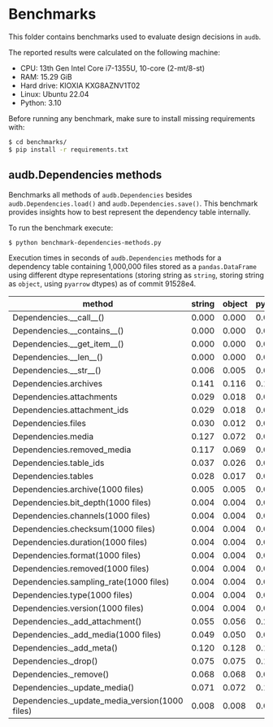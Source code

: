 # Benchmarks

This folder contains benchmarks
used to evaluate design decisions
in `audb`.

The reported results were calculated
on the following machine:

* CPU: 13th Gen Intel Core i7-1355U, 10-core (2-mt/8-st)
* RAM: 15.29 GiB
* Hard drive: KIOXIA KXG8AZNV1T02
* Linux: Ubuntu 22.04
* Python: 3.10

Before running any benchmark,
make sure to install missing requirements with:

```bash
$ cd benchmarks/
$ pip install -r requirements.txt
```


## audb.Dependencies methods

Benchmarks all methods of `audb.Dependencies`
besides `audb.Dependencies.load()`
and `audb.Dependencies.save()`.
This benchmark provides insights
how to best represent
the dependency table internally.

To run the benchmark execute:

```bash
$ python benchmark-dependencies-methods.py
```

Execution times in seconds
of `audb.Dependencies` methods
for a dependency table
containing 1,000,000 files
stored as a `pandas.DataFrame`
using different dtype representations
(storing string as `string`,
storing string as `object`,
using `pyarrow` dtypes)
as of commit 91528e4.

| method                                         |   string |   object |   pyarrow |
|------------------------------------------------|----------|----------|-----------|
| Dependencies.\_\_call__()                      |    0.000 |    0.000 |     0.000 |
| Dependencies.\_\_contains__()                  |    0.000 |    0.000 |     0.000 |
| Dependencies.\_\_get_item__()                  |    0.000 |    0.000 |     0.000 |
| Dependencies.\_\_len__()                       |    0.000 |    0.000 |     0.000 |
| Dependencies.\_\_str__()                       |    0.006 |    0.005 |     0.007 |
| Dependencies.archives                          |    0.141 |    0.116 |     0.144 |
| Dependencies.attachments                       |    0.029 |    0.018 |     0.017 |
| Dependencies.attachment_ids                    |    0.029 |    0.018 |     0.017 |
| Dependencies.files                             |    0.030 |    0.012 |     0.043 |
| Dependencies.media                             |    0.127 |    0.072 |     0.086 |
| Dependencies.removed_media                     |    0.117 |    0.069 |     0.081 |
| Dependencies.table_ids                         |    0.037 |    0.026 |     0.023 |
| Dependencies.tables                            |    0.028 |    0.017 |     0.017 |
| Dependencies.archive(1000 files)               |    0.005 |    0.005 |     0.007 |
| Dependencies.bit_depth(1000 files)             |    0.004 |    0.004 |     0.006 |
| Dependencies.channels(1000 files)              |    0.004 |    0.004 |     0.006 |
| Dependencies.checksum(1000 files)              |    0.004 |    0.004 |     0.006 |
| Dependencies.duration(1000 files)              |    0.004 |    0.004 |     0.006 |
| Dependencies.format(1000 files)                |    0.004 |    0.004 |     0.006 |
| Dependencies.removed(1000 files)               |    0.004 |    0.004 |     0.006 |
| Dependencies.sampling_rate(1000 files)         |    0.004 |    0.004 |     0.006 |
| Dependencies.type(1000 files)                  |    0.004 |    0.004 |     0.006 |
| Dependencies.version(1000 files)               |    0.004 |    0.004 |     0.006 |
| Dependencies._add_attachment()                 |    0.055 |    0.056 |     0.207 |
| Dependencies._add_media(1000 files)            |    0.049 |    0.050 |     0.060 |
| Dependencies._add_meta()                       |    0.120 |    0.128 |     0.138 |
| Dependencies._drop()                           |    0.075 |    0.075 |     0.117 |
| Dependencies._remove()                         |    0.068 |    0.068 |     0.064 |
| Dependencies._update_media()                   |    0.071 |    0.072 |     0.125 |
| Dependencies._update_media_version(1000 files) |    0.008 |    0.008 |     0.017 |
